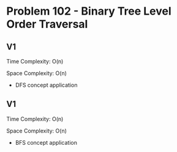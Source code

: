# Problem 102 - Binary Tree Level Order Traversal

## V1

Time Complexity: O(n)

Space Complexity: O(n)

- DFS concept application

## V1

Time Complexity: O(n)

Space Complexity: O(n)

- BFS concept application
